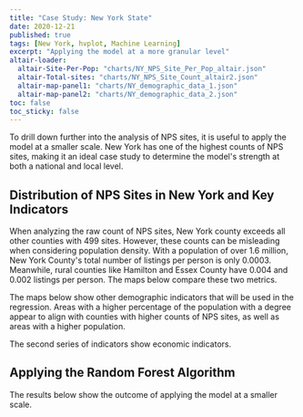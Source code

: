 ```yaml
---
title: "Case Study: New York State"
date: 2020-12-21
published: true
tags: [New York, hvplot, Machine Learning]
excerpt: "Applying the model at a more granular level"
altair-loader:
  altair-Site-Per-Pop: "charts/NY_NPS_Site_Per_Pop_altair.json"
  altair-Total-sites: "charts/NY_NPS_Site_Count_altair2.json"
  altair-map-panel1: "charts/NY_demographic_data_1.json"
  altair-map-panel2: "charts/NY_demographic_data_2.json"
toc: false
toc_sticky: false
---
```


To drill down further into the analysis of NPS sites, it is useful to apply the model at a smaller
scale. New York has one of the highest counts of NPS sites, making it an ideal case study to determine
the model's strength at both a national and local level.

## Distribution of NPS Sites in New York and Key Indicators

When analyzing the raw count of NPS sites, New York county exceeds all other counties with 499 sites. However,
these counts can be misleading when considering population density. With a population of over 1.6 million, New York County's
total number of listings per person is only 0.0003. Meanwhile, rural counties like Hamilton and Essex County have 0.004 and
0.002 listings per person. The maps below compare these two metrics.

<div id="altair-Total-sites"></div><div id="altair-Site-Per-Pop"></div>

The maps below show other demographic indicators that will be used in the regression. Areas with a higher percentage of the population
with a degree appear to align with counties with higher counts of NPS sites, as well as areas with a higher population.

<div id="altair-map-panel1"></div>

The second series of indicators show economic indicators. 

<div id="altair-map-panel2"></div>



## Applying the Random Forest Algorithm
The results below show the outcome of applying the model at a smaller scale.
